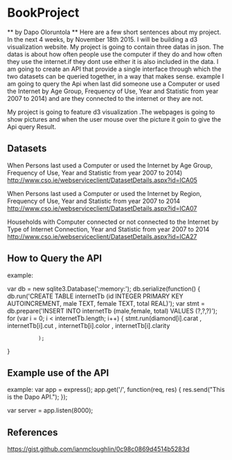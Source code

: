 # BookProject
** by Dapo Oloruntola **
Here are a few short sentences about my project.
In the next 4 weeks, by November 18th 2015. I will be building a d3 visualization website. My project is going to contain three datas in json. The datas is about how often people use the computer if they do and how often they use the internet.if they dont use either it is also included in the data.
I am going to create an API that provide a single interface through which the two datasets can be queried together, in a way that makes sense.
example I am going to query the Api when last did someone use a Computer or used the Internet by Age Group, Frequency of Use, Year and Statistic from year 2007 to 2014) and are they connected to the internet or they are not.

My project is going to feature d3 visualization .The webpages is going to show pictures and when the user mouse over the picture it goin to give the Api query Result.

## Datasets 

When Persons last used a Computer or used the Internet by Age Group, Frequency of Use, Year and Statistic from year 2007 to 2014)
http://www.cso.ie/webserviceclient/DatasetDetails.aspx?id=ICA05

When Persons last used a Computer or used the Internet by Region, Frequency of Use, Year and Statistic from year 2007 to 2014
http://www.cso.ie/webserviceclient/DatasetDetails.aspx?id=ICA07

Households with Computer connected or not connected to the Internet by Type of Internet Connection, Year and Statistic from year 2007 to 2014
http://www.cso.ie/webserviceclient/DatasetDetails.aspx?id=ICA27

## How to Query the API
example:

var db = new sqlite3.Database(':memory:');
db.serialize(function() {
  db.run('CREATE TABLE internetTb (id INTEGER PRIMARY KEY AUTOINCREMENT, male TEXT, female TEXT, total REAL)');
  var stmt = db.prepare('INSERT INTO internetTb (male,female, total) VALUES (?,?,?)');
  for (var i = 0; i < internetTb.length; i++) {
      stmt.run(diamond[i].carat
               , internetTb[i].cut
               , internetTb[i].color
               , internetTb[i].clarity
               
              );
  }
## Example use of the API
example:
var app = express();
app.get('/', function(req, res) {
  res.send("This is the Dapo API.");
});

var server = app.listen(8000);

## References
https://gist.github.com/ianmcloughlin/0c98c0869d4514b5283d